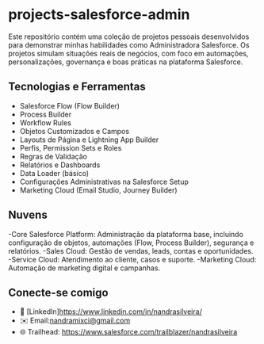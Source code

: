 # projects-salesforce-admin


Este repositório contém uma coleção de projetos pessoais desenvolvidos para demonstrar minhas habilidades como Administradora Salesforce. Os projetos simulam situações reais de negócios, com foco em automações, personalizações, governança e boas práticas na plataforma Salesforce.


## Tecnologias e Ferramentas

- Salesforce Flow (Flow Builder)
- Process Builder
- Workflow Rules
- Objetos Customizados e Campos
- Layouts de Página e Lightning App Builder
- Perfis, Permission Sets e Roles
- Regras de Validação
- Relatórios e Dashboards
- Data Loader (básico)
- Configurações Administrativas na Salesforce Setup
- Marketing Cloud (Email Studio, Journey Builder)

## Nuvens 

-Core Salesforce Platform: Administração da plataforma base, incluindo configuração de objetos, automações (Flow, Process Builder), segurança e relatórios.
-Sales Cloud: Gestão de vendas, leads, contas e oportunidades.
-Service Cloud: Atendimento ao cliente, casos e suporte.
-Marketing Cloud: Automação de marketing digital e campanhas.

  
## Conecte-se comigo

- 💼 [LinkedIn]https://www.linkedin.com/in/nandrasilveira/
- ✉️ Email:nandramixci@gmail.com
- 🌐 Trailhead: https://www.salesforce.com/trailblazer/nandrasilveira






  
